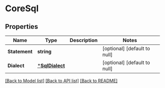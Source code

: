 # CoreSql

## Properties
Name | Type | Description | Notes
------------ | ------------- | ------------- | -------------
**Statement** | **string** |  | [optional] [default to null]
**Dialect** | [***SqlDialect**](SqlDialect.md) |  | [optional] [default to null]

[[Back to Model list]](../README.md#documentation-for-models) [[Back to API list]](../README.md#documentation-for-api-endpoints) [[Back to README]](../README.md)


